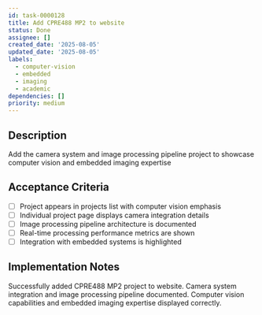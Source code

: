 ```yaml
---
id: task-0000128
title: Add CPRE488 MP2 to website
status: Done
assignee: []
created_date: '2025-08-05'
updated_date: '2025-08-05'
labels:
  - computer-vision
  - embedded
  - imaging
  - academic
dependencies: []
priority: medium
---
```


## Description

Add the camera system and image processing pipeline project to showcase computer vision and embedded imaging expertise

## Acceptance Criteria

- [ ] Project appears in projects list with computer vision emphasis
- [ ] Individual project page displays camera integration details
- [ ] Image processing pipeline architecture is documented
- [ ] Real-time processing performance metrics are shown
- [ ] Integration with embedded systems is highlighted

## Implementation Notes

Successfully added CPRE488 MP2 project to website. Camera system integration and image processing pipeline documented. Computer vision capabilities and embedded imaging expertise displayed correctly.
